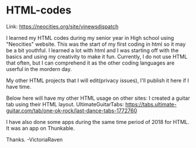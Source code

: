# HTML-codes

Link: https://neocities.org/site/vinewsdispatch

I learned my HTML codes during my senior year in High school using "Neocities" website.
This was the start of my first coding in html so it may be a bit youthful.
I learned a lot with html and I was starting off with the basics and using my creativity to make it fun.
Currently, I do not use HTML that often, but I can comprehend it as the other coding languages are userful in the mordern day.

My other HTML projects that I will edit(privacy issues), I'll publish it here if I have time.

Below here will have my other HTML usage on other sites:
I created a guitar tab using their HTML layout.
UltimateGuitarTabs: https://tabs.ultimate-guitar.com/tab/one-ok-rock/last-dance-tabs-1772760

I have also done some apps during the same time period of 2018 for HTML. It was an app on Thunkable.

Thanks.
-VictoriaRaven
